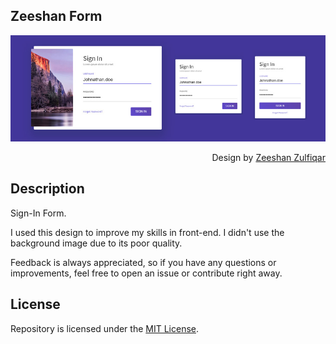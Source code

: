 
## Zeeshan Form
![Repository: Zeeshan-Form](IMAGE.jpg)
<p align="right">
Design by <a href="https://dribbble.com/zzulfiqar">Zeeshan Zulfiqar</a>
</p>

## Description
Sign-In Form.

I used this design to improve my skills in front-end. I didn't use the background image due to its poor quality. 

Feedback is always appreciated, so if you have any questions or improvements, feel free to open an issue or contribute right away.

## License
Repository is licensed under the [MIT License](LICENSE).

